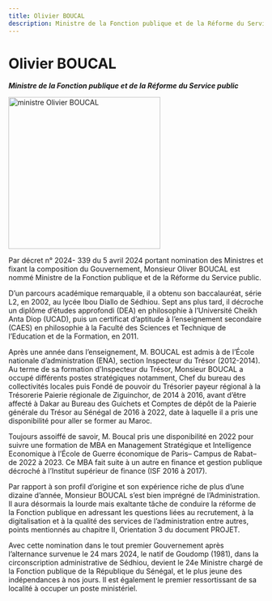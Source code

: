 ```yaml
---
title: Olivier BOUCAL
description: Ministre de la Fonction publique et de la Réforme du Service public du Gouvernement du Sénégal
---
```


# Olivier BOUCAL

**_Ministre de la Fonction publique et de la Réforme du Service public_**

<img src="/gouvernement/ministre-olivier-boucal.jfif" alt="ministre Olivier BOUCAL" width="300">

Par décret n° 2024- 339 du 5 avril 2024 portant nomination des Ministres et fixant la composition du Gouvernement, Monsieur Oliver BOUCAL est nommé Ministre de la Fonction publique et de la Réforme du Service public.

D’un parcours académique remarquable, il a obtenu son baccalauréat, série L2, en 2002, au lycée Ibou Diallo de Sédhiou. Sept ans plus tard, il décroche un diplôme d’études approfondi (DEA) en philosophie à l’Université Cheikh Anta Diop (UCAD), puis un certificat d’aptitude à l’enseignement secondaire (CAES) en philosophie à la Faculté des Sciences et Technique de l’Education et de la Formation, en 2011.

Après une année dans l’enseignement, M. BOUCAL est admis à de l’École nationale d’administration (ENA), section Inspecteur du Trésor (2012-2014). Au terme de sa formation d’Inspecteur du Trésor, Monsieur BOUCAL a occupé différents postes stratégiques notamment, Chef du bureau des collectivités locales puis Fondé de pouvoir du Trésorier payeur régional à la Trésorerie Paierie régionale de Ziguinchor, de 2014 à 2016, avant d’être affecté à Dakar au Bureau des Guichets et Comptes de dépôt de la Paierie générale du Trésor au Sénégal de 2016 à 2022, date à laquelle il a pris une disponibilité pour aller se former au Maroc.

Toujours assoiffé de savoir, M. Boucal pris une disponibilité en 2022 pour suivre une formation de MBA en Management Stratégique et Intelligence Economique à l’École de Guerre économique de Paris– Campus de Rabat– de 2022 à 2023. Ce MBA fait suite à un autre en finance et gestion publique décroché à l’Institut supérieur de finance (ISF 2016 à 2017).

Par rapport à son profil d’origine et son expérience riche de plus d’une dizaine d’année, Monsieur BOUCAL s’est bien imprégné de l’Administration. Il aura désormais la lourde mais exaltante tâche de conduire la réforme de la Fonction publique en adressant les questions liées au recrutement, à la digitalisation et à la qualité des services de l’administration entre autres, points mentionnés au chapitre II, Orientation 3 du document PROJET.

Avec cette nomination dans le tout premier Gouvernement après l’alternance survenue le 24 mars 2024, le natif de Goudomp (1981), dans la circonscription administrative de Sédhiou, devient le 24e Ministre chargé de la Fonction publique de la République du Sénégal, et le plus jeune des indépendances à nos jours. Il est également le premier ressortissant de sa localité à occuper un poste ministériel.
